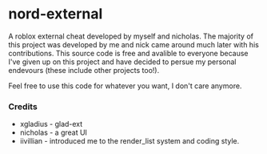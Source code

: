 # nord-external
A roblox external cheat developed by myself and nicholas. The majority of this project was developed by me and nick came around much later with his contributions. This source code is free and avalible to everyone because I've given up on this project and have decided to persue my personal endevours (these include other projects too!). 

Feel free to use this code for whatever you want, I don't care anymore.

### Credits
- xgladius - glad-ext
- nicholas - a great UI
- iivillian - introduced me to the render_list system and coding style.
